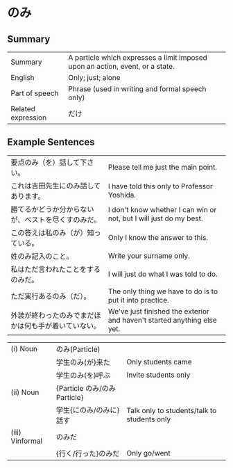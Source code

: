 # のみ

## Summary

<table><tr>   <td>Summary</td>   <td>A particle which expresses a limit imposed upon an action, event, or a state.</td></tr><tr>   <td>English</td>   <td>Only; just; alone</td></tr><tr>   <td>Part of speech</td>   <td>Phrase (used in writing and formal speech only)</td></tr><tr>   <td>Related expression</td>   <td>だけ</td></tr></table>

## Example Sentences

<table><tr>   <td>要点のみ（を）話して下さい。</td>   <td>Please tell me just the main point.</td></tr><tr>   <td>これは吉田先生にのみ話してあります。</td>   <td>I have told this only to Professor Yoshida.</td></tr><tr>   <td>勝てるかどうか分からないが、ベストを尽くすのみだ。</td>   <td>I don't know whether I can win or not, but I will just do my best.</td></tr><tr>   <td>この答えは私のみ（が）知っている。</td>   <td>Only I know the answer to this.</td></tr><tr>   <td>姓のみ記入のこと。</td>   <td>Write your surname only.</td></tr><tr>   <td>私はただ言われたことをするのみだ。</td>   <td>I will just do what I was told to do.</td></tr><tr>   <td>ただ実行あるのみ（だ）。</td>   <td>The only thing we have to do is to put it into practice.</td></tr><tr>   <td>外装が終わったのみでまだほかは何も手が着いていない。</td>   <td>We've just finished the exterior and haven't started anything else yet.</td></tr></table>

<table class="table"><tbody><tr class="tr head"><td class="td"><span class="numbers">(i)</span> <span class="bold">Noun</span></td><td class="td"><span class="concept">のみ</span><span>(Particle)</span> </td><td class="td"></td></tr><tr class="tr"><td class="td"></td><td class="td"><span>学生</span><span class="concept">のみ</span><span>(が)来た</span></td><td class="td"><span>Only students came</span></td></tr><tr class="tr"><td class="td"></td><td class="td"><span>学生</span><span class="concept">のみ</span><span>(を)呼ぶ</span></td><td class="td"><span>Invite students only</span></td></tr><tr class="tr head"><td class="td"><span class="numbers">(ii)</span> <span class="bold">Noun</span></td><td class="td"><span>{Particle </span><span class="concept">のみ</span><span>/</span><span class="concept">のみ</span><span> Particle}</span></td><td class="td"></td></tr><tr class="tr"><td class="td"></td><td class="td"><span>学生{に</span><span class="concept">のみ</span><span>/</span><span class="concept">のみ</span><span>に}話す</span></td><td class="td"><span>Talk only to students/talk to students only</span></td></tr><tr class="tr head"><td class="td"><span class="numbers">(iii)</span> <span class="bold">Vinformal</span></td><td class="td"><span class="concept">のみだ</span></td><td class="td"></td></tr><tr class="tr"><td class="td"></td><td class="td"><span>{行く/行った}</span><span class="concept">のみだ</span></td><td class="td"><span>Only go/went</span></td></tr></tbody></table>

